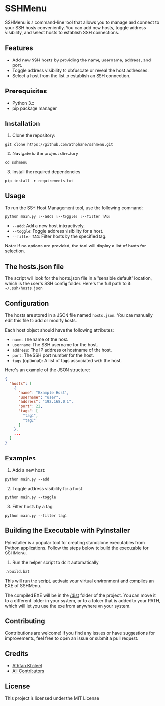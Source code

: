 # SSHMenu

SSHMenu is a command-line tool that allows you to manage and connect to your SSH hosts conveniently. You can
add new hosts, toggle address visibility, and select hosts to establish SSH connections.

## Features

- Add new SSH hosts by providing the name, username, address, and port.
- Toggle address visibility to obfuscate or reveal the host addresses.
- Select a host from the list to establish an SSH connection.

## Prerequisites

- Python 3.x
- pip package manager

## Installation

1. Clone the repository:

```shell
git clone https://github.com/athphane/sshmenu.git
```

2. Navigate to the project directory

```shell
cd sshmenu
```

3. Install the required dependencies

```shell
pip install -r requirements.txt
```

## Usage

To run the SSH Host Management tool, use the following command:

```shell
python main.py [--add] [--toggle] [--filter TAG]
```

- `--add`: Add a new host interactively.
- `--toggle`: Toggle address visibility for a host.
- `--filter TAG`: Filter hosts by the specified tag.

Note: If no options are provided, the tool will display a list of hosts for selection.

## The hosts.json file

The script will look for the hosts.json file in a "sensible default" location, which is the user's SSH config folder.
Here's the full path to it: `~/.ssh/hosts.json`

## Configuration

The hosts are stored in a JSON file named `hosts.json`. You can manually edit this file to add or modify hosts.

Each host object should have the following attributes:

- `name`: The name of the host.
- `username`: The SSH username for the host.
- `address`: The IP address or hostname of the host.
- `port`: The SSH port number for the host.
- `tags` (optional): A list of tags associated with the host.

Here's an example of the JSON structure:

```json
{
  "hosts": [
    {
      "name": "Example Host",
      "username": "user",
      "address": "192.168.0.1",
      "port": 22,
      "tags": [
        "tag1",
        "tag2"
      ]
    },
    ...
  ]
}
```

## Examples

1. Add a new host:

```shell
python main.py --add
```

2. Toggle address visibility for a host

```shell
python main.py --toggle
```

3. Filter hosts by a tag

```shell
python main.py --filter tag1
```

## Building the Executable with PyInstaller

PyInstaller is a popular tool for creating standalone executables from Python applications.
Follow the steps below to build the executable for SSHMenu.

1. Run the helper script to do it automatically

```shell
.\build.bat
```

This will run the script, activate your virtual environment and compiles an EXE of SSHMenu.

The compiled EXE will be in the [/dist](dist) folder of the project. You can move it to a different folder in your
system, or to a folder that is added to your PATH, which will let you use the exe from anywhere on your system.

## Contributing

Contributions are welcome! If you find any issues or have suggestions for improvements, feel free to open an issue or
submit a pull request.

## Credits

- [Athfan Khaleel](https://github.com/athphane)
- [All Contributors](../../contributors)

## License

This project is licensed under the MIT License